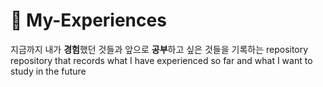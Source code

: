 # 🧐 My-Experiences

지금까지 내가 **경험**했던 것들과 앞으로 **공부**하고 싶은 것들을 기록하는 repository  
repository that records what I have experienced so far and what I want to study in the future
